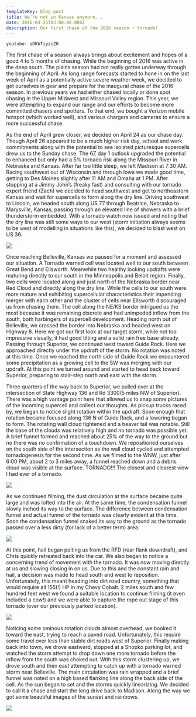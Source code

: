 ```yaml
---
templateKey: blog-post
title: We're not in Kansas anymore...
date: 2016-04-25T03:00:00.000Z
description: Our first chase of the 2016 season + tornado!
---
```


`youtube: sOKbTiyzcZ0`


The first chase of a season always brings about excitement and hopes of a good 4 to 5 months of chasing. While the beginning of 2016 was active in the deep south. The plains season had not really gotten underway through the beginning of April. As long range forecasts started to hone in on the last week of April as a potentially active severe weather week, we decided to get ourselves in gear and prepare for the inaugural chase of the 2016 season. In previous years we had either chased locally or done spot chasing in the Upper Midwest and Missouri Valley region. This year, we were attempting to expand our range and our efforts to become more committed chasers and spotters. To that end, we bought a Verizon mobile hotspot (which worked well), and various chargers and cameras to ensure a more successful chase. 

As the end of April grew closer, we decided on April 24 as our chase day. Though April 26 appeared to be a much higher risk day, school and work commitments along with the potential to see isolated picturesque supercells drew us to the Sunday chase. The 6Z day 1 outlook upgraded the potential to enhanced but only had a 5% tornado risk along the Missouri River in Nebraska and Kansas. After far too little sleep, we left Madison at 7:30 AM. Racing southwest out of Wisconsin and through Iowa we made good time, getting to Des Moines slightly after 11 AM and Omaha at 1 PM. After stopping at a Jimmy John’s (freaky fast) and consulting with our tornado expert friend (Zach) we decided to head southwest and get to northeastern Kansas and wait for supercells to form along the dry line. Driving southwest to Lincoln, we headed south along US 77 through Beatrice, Nebraska to Marysville, Kansas, passing through an elevated line of showers with a brief thunderstorm embedded. With a tornado watch now issued and noting that the dry line was still some ways to our west (storm initiation always seems to be west of modelling in situations like this), we decided to blast west on US 36.

![](/img/img_1509.png)

Once reaching Belleville, Kansas we paused for a moment and assessed our situation. A Tornado warned cell was located well to our south between Great Bend and Ellsworth. Meanwhile two healthy looking updrafts were maturing directly to our south in the Minneapolis and Beloit region. Finally, two cells were located along and just north of the Nebraska border near Red Cloud and directly along the dry line. While the cells to our south were more mature and exhibiting supercellular characteristics their impending merger with each other and the cluster of cells near Ellsworth discouraged us from chasing them. The cell along the NE/KS border intrigued us the most because it was remaining discrete and had unimpeded inflow from the south, both harbingers of supercell development. Heading north out of Belleville, we crossed the border into Nebraska and headed west on Highway 8. Here we got our first look at our target storm, while not too impressive visually, it had good tilting and a solid rain free base already. Passing through Superior, we continued west toward Guide Rock. Here we approached directly under the updraft of the storm. No rotation was noted at this time. Once we reached the north side of Guide Rock we encountered some precipitation as a growing cell to the SW was merging with our updraft. At this point we turned around and started to head back toward Superior, preparing to stair-step north and east with the storm.

Three quarters of the way back to Superior, we pulled over at the intersection of State Highway 136 and Rd 3300(5 miles NW of Superior). There was a high vantage point here that allowed us to snap some pictures of the incoming supercell and collect our thoughts. As pickup trucks raced by, we began to notice slight rotation within the updraft. Soon enough that rotation became focused along 136 N of Guide Rock, and a lowering began to form. The rotating wall cloud tightened and a beaver tail was notable. Still the base of the clouds was relatively high and no tornado was possible yet. A brief funnel formed and reached about 25% of the way to the ground but no there was no confirmation of a touchdown. We repositioned ourselves on the south side of the intersection as the wall cloud cycled and attempted tornadogenesis for the second time. As we filmed to the WNW, just after 6:00 PM, about 2 to 3 miles away, a funnel reached down and a debris cloud was visible at the surface. TORNADO!!! The closest and clearest view I had ever of a tornado. 

![](/img/img_1552.png)

As we continued filming, the dust circulation at the surface became quite large and was lofted into the air. At the same time, the condensation funnel slowly inched its way to the surface. The difference between condensation funnel and actual funnel of the tornado was clearly evident at this time. Soon the condensation funnel snaked its way to the ground as the tornado passed over a less dirty (for lack of a better term) area. 

![](/img/img_1562.jpg)

At this point, hail began pelting us from the RFD (rear flank downdraft), and Chris quickly retreated back into the car. We also began to notice a concerning trend of movement with the tornado. It was now moving directly at us and slowing closing in on us. Due to this and the constant rain and hail, a decision was made to head south and west to reposition. Unfortunately, this meant heading into dirt road country, something that would require all 155(!) HP in my Chevy Cobalt. 2 miles south and few hundred feet west we found a suitable location to continue filming (it even included a cow!) and we were able to capture the rope out stage of this tornado (over our previously parked location). 

![](/img/imag0015.jpg)

Noticing some ominous rotation clouds almost overhead, we booked it toward the east, trying to reach a paved road. Unfortunately, this require some travel over less than stable dirt roads west of Superior. Finally making back into town, we drove eastward, stopped at a Shopko parking lot, and watched the storm attempt to drop down one more tornado before the inflow from the south was choked out. With this storm clustering up, we drove south and then east attempting to catch up with a tornado warned storm near Belleville. The main circulation was rain wrapped and a brief funnel was noted on a high based flanking line along the back side of the cell. As the sun began to set and the storms quickly linearizing. We decided to call it a chase and start the long drive back to Madison. Along the way we got some beautiful images of the sunset and rainbows. 

![](/img/img_0010.jpg)
